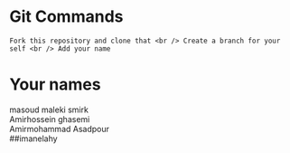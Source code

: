 # Git Commands

`
Fork this repository and clone that
<br />
Create a branch for your self
<br />
Add your name
`

# Your names

masoud maleki smirk
<br />
Amirhossein ghasemi
<br />
Amirmohammad Asadpour
<br />
##imanelahy
<!-- //iman elahy maktab71 -->
